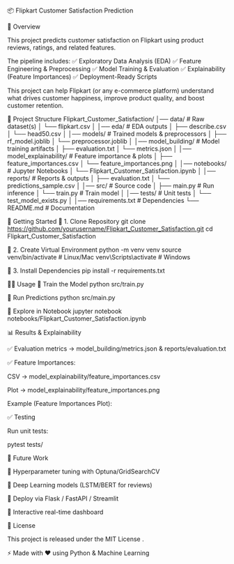 📦 Flipkart Customer Satisfaction Prediction








📌 Overview

This project predicts customer satisfaction on Flipkart using product reviews, ratings, and related features.

The pipeline includes:
✅ Exploratory Data Analysis (EDA)
✅ Feature Engineering & Preprocessing
✅ Model Training & Evaluation
✅ Explainability (Feature Importances)
✅ Deployment-Ready Scripts

This project can help Flipkart (or any e-commerce platform) understand what drives customer happiness, improve product quality, and boost customer retention.

📂 Project Structure
Flipkart_Customer_Satisfaction/
│── data/                     # Raw dataset(s)
│   └── flipkart.csv
│
│── eda/                      # EDA outputs
│   ├── describe.csv
│   └── head50.csv
│
│── models/                   # Trained models & preprocessors
│   ├── rf_model.joblib
│   └── preprocessor.joblib
│
│── model_building/           # Model training artifacts
│   ├── evaluation.txt
│   └── metrics.json
│
│── model_explainability/     # Feature importance & plots
│   ├── feature_importances.csv
│   └── feature_importances.png
│
│── notebooks/                # Jupyter Notebooks
│   └── Flipkart_Customer_Satisfaction.ipynb
│
│── reports/                  # Reports & outputs
│   ├── evaluation.txt
│   └── predictions_sample.csv
│
│── src/                      # Source code
│   ├── main.py               # Run inference
│   └── train.py              # Train model
│
│── tests/                    # Unit tests
│   └── test_model_exists.py
│
│── requirements.txt          # Dependencies
└── README.md                 # Documentation

🚀 Getting Started
🔹 1. Clone Repository
git clone https://github.com/yourusername/Flipkart_Customer_Satisfaction.git
cd Flipkart_Customer_Satisfaction

🔹 2. Create Virtual Environment
python -m venv venv
source venv/bin/activate   # Linux/Mac
venv\Scripts\activate      # Windows

🔹 3. Install Dependencies
pip install -r requirements.txt

🧑‍💻 Usage
🔹 Train the Model
python src/train.py

🔹 Run Predictions
python src/main.py

🔹 Explore in Notebook
jupyter notebook notebooks/Flipkart_Customer_Satisfaction.ipynb

📊 Results & Explainability

✅ Evaluation metrics → model_building/metrics.json & reports/evaluation.txt

✅ Feature Importances:

CSV → model_explainability/feature_importances.csv

Plot → model_explainability/feature_importances.png

Example (Feature Importances Plot):


✅ Testing

Run unit tests:

pytest tests/

🔮 Future Work

🔹 Hyperparameter tuning with Optuna/GridSearchCV

🔹 Deep Learning models (LSTM/BERT for reviews)

🔹 Deploy via Flask / FastAPI / Streamlit

🔹 Interactive real-time dashboard

📜 License

This project is released under the MIT License
.

⚡ Made with ❤️ using Python & Machine Learning
